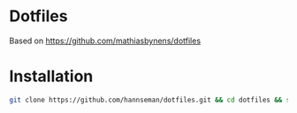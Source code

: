 # Dotfiles
Based on https://github.com/mathiasbynens/dotfiles

# Installation
```bash
git clone https://github.com/hannseman/dotfiles.git && cd dotfiles && source bootstrap.sh
```
